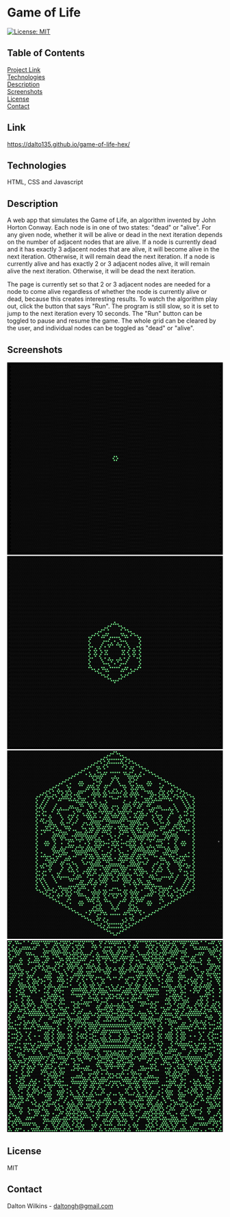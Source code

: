 # Game of Life

[![License: MIT](https://img.shields.io/badge/License-MIT-blue.svg)](https://opensource.org/licenses/MIT)

## Table of Contents
[Project Link](#Link)  
[Technologies](#Technologies)  
[Description](#Description)  
[Screenshots](#Screenshots)  
[License](#License)  
[Contact](#Contact)

## Link
https://dalto135.github.io/game-of-life-hex/

## Technologies
HTML, CSS and Javascript

## Description
A web app that simulates the Game of Life, an algorithm invented by John Horton Conway. Each node is in one of two states: "dead" or "alive". For any given node, whether it will be alive or dead in the next iteration depends on the number of adjacent nodes that are alive. If a node is currently dead and it has exactly 3 adjacent nodes that are alive, it will become alive in the next iteration. Otherwise, it will remain dead the next iteration. If a node is currently alive and has exactly 2 or 3 adjacent nodes alive, it will remain alive the next iteration. Otherwise, it will be dead the next iteration.

The page is currently set so that 2 or 3 adjacent nodes are needed for a node to come alive regardless of whether the node is currently alive or dead, because this creates interesting results. To watch the algorithm play out, click the button that says "Run". The program is still slow, so it is set to jump to the next iteration every 10 seconds. The "Run" button can be toggled to pause and resume the game. The whole grid can be cleared by the user, and individual nodes can be toggled as "dead" or "alive".

## Screenshots
![Start Iteration](assets/images/one.png)
![Early Iteration](assets/images/two.png)
![Later Iteration](assets/images/three.png)
![Filled Iteration](assets/images/four.png)

## License
MIT

## Contact
Dalton Wilkins - daltongh@gmail.com